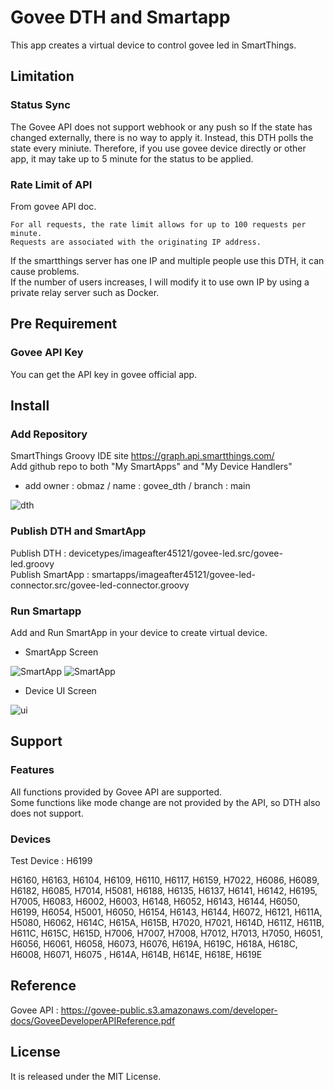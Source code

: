 # Govee DTH and Smartapp
This app creates a virtual device to control govee led in SmartThings.

## Limitation
### Status Sync
The Govee API does not support webhook or any push so If the state has changed externally, there is no way to apply it. Instead, this DTH polls the state every miniute. Therefore, if you use govee device directly or other app, it may take up to 5 minute for the status to be applied.

### Rate Limit of API
From govee API doc. 
```
For all requests, the rate limit allows for up to 100 requests per minute. 
Requests are associated with the originating IP address.
```

If the smartthings server has one IP and multiple people use this DTH, it can cause problems.  
If the number of users increases, I will modify it to use own IP by using a private relay server such as Docker.  

## Pre Requirement
### Govee API Key
You can get the API key in govee official app.  

## Install
### Add Repository
SmartThings Groovy IDE site https://graph.api.smartthings.com/  
Add github repo to both "My SmartApps" and "My Device Handlers"
- add owner : obmaz / name : govee_dth / branch : main

![dth](./readme_images/repo_add.png)

### Publish DTH and SmartApp
Publish DTH : devicetypes/imageafter45121/govee-led.src/govee-led.groovy  
Publish SmartApp : smartapps/imageafter45121/govee-led-connector.src/govee-led-connector.groovy

### Run Smartapp
Add and Run SmartApp in your device to create virtual device.  

* SmartApp Screen

![SmartApp](./readme_images/smartapp1.jpg)
![SmartApp](./readme_images/smartapp2.jpg)

* Device UI Screen

![ui](./readme_images/app1.jpg)

## Support
### Features
All functions provided by Govee API are supported.  
Some functions like mode change are not provided by the API, so DTH also does not support.  

### Devices
Test Device : H6199  
  
H6160, H6163,
H6104, H6109, H6110, H6117, H6159, H7022, H6086, H6089, H6182,
H6085, H7014, H5081, H6188, H6135, H6137, H6141, H6142, H6195,
H7005, H6083, H6002, H6003, H6148, H6052, H6143, H6144, H6050,
H6199, H6054, H5001, H6050, H6154, H6143, H6144, H6072, H6121,
H611A, H5080, H6062, H614C, H615A, H615B, H7020, H7021, H614D,
H611Z, H611B, H611C, H615C, H615D, H7006, H7007, H7008, H7012,
H7013, H7050, H6051, H6056, H6061, H6058, H6073, H6076, H619A,
H619C, H618A, H618C, H6008, H6071, H6075 , H614A, H614B, H614E,
H618E, H619E

## Reference
Govee API : https://govee-public.s3.amazonaws.com/developer-docs/GoveeDeveloperAPIReference.pdf
## License
It is released under the MIT License.
